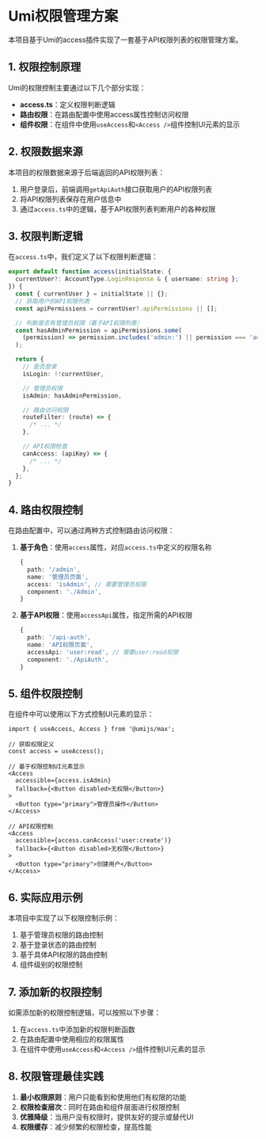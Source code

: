 # Umi权限管理方案

本项目基于Umi的access插件实现了一套基于API权限列表的权限管理方案。

## 1. 权限控制原理

Umi的权限控制主要通过以下几个部分实现：

- **access.ts**：定义权限判断逻辑
- **路由权限**：在路由配置中使用access属性控制访问权限
- **组件权限**：在组件中使用`useAccess`和`<Access />`组件控制UI元素的显示

## 2. 权限数据来源

本项目的权限数据来源于后端返回的API权限列表：

1. 用户登录后，前端调用`getApiAuth`接口获取用户的API权限列表
2. 将API权限列表保存在用户信息中
3. 通过`access.ts`中的逻辑，基于API权限列表判断用户的各种权限

## 3. 权限判断逻辑

在`access.ts`中，我们定义了以下权限判断逻辑：

```typescript
export default function access(initialState: {
  currentUser?: AccountType.LoginResponse & { username: string };
}) {
  const { currentUser } = initialState || {};
  // 获取用户的API权限列表
  const apiPermissions = currentUser?.apiPermissions || [];

  // 判断是否有管理员权限（基于API权限列表）
  const hasAdminPermission = apiPermissions.some(
    (permission) => permission.includes('admin:') || permission === 'admin',
  );

  return {
    // 是否登录
    isLogin: !!currentUser,

    // 管理员权限
    isAdmin: hasAdminPermission,

    // 路由访问权限
    routeFilter: (route) => {
      /* ... */
    },

    // API权限检查
    canAccess: (apiKey) => {
      /* ... */
    },
  };
}
```

## 4. 路由权限控制

在路由配置中，可以通过两种方式控制路由访问权限：

1. **基于角色**：使用`access`属性，对应`access.ts`中定义的权限名称

   ```typescript
   {
     path: '/admin',
     name: '管理员页面',
     access: 'isAdmin', // 需要管理员权限
     component: './Admin',
   }
   ```

2. **基于API权限**：使用`accessApi`属性，指定所需的API权限
   ```typescript
   {
     path: '/api-auth',
     name: 'API权限页面',
     accessApi: 'user:read', // 需要user:read权限
     component: './ApiAuth',
   }
   ```

## 5. 组件权限控制

在组件中可以使用以下方式控制UI元素的显示：

```tsx
import { useAccess, Access } from '@umijs/max';

// 获取权限定义
const access = useAccess();

// 基于权限控制UI元素显示
<Access
  accessible={access.isAdmin}
  fallback={<Button disabled>无权限</Button>}
>
  <Button type="primary">管理员操作</Button>
</Access>

// API权限控制
<Access
  accessible={access.canAccess('user:create')}
  fallback={<Button disabled>无权限</Button>}
>
  <Button type="primary">创建用户</Button>
</Access>
```

## 6. 实际应用示例

本项目中实现了以下权限控制示例：

1. 基于管理员权限的路由控制
2. 基于登录状态的路由控制
3. 基于具体API权限的路由控制
4. 组件级别的权限控制

## 7. 添加新的权限控制

如需添加新的权限控制逻辑，可以按照以下步骤：

1. 在`access.ts`中添加新的权限判断函数
2. 在路由配置中使用相应的权限属性
3. 在组件中使用`useAccess`和`<Access />`组件控制UI元素的显示

## 8. 权限管理最佳实践

1. **最小权限原则**：用户只能看到和使用他们有权限的功能
2. **权限检查层次**：同时在路由和组件层面进行权限控制
3. **优雅降级**：当用户没有权限时，提供友好的提示或替代UI
4. **权限缓存**：减少频繁的权限检查，提高性能

